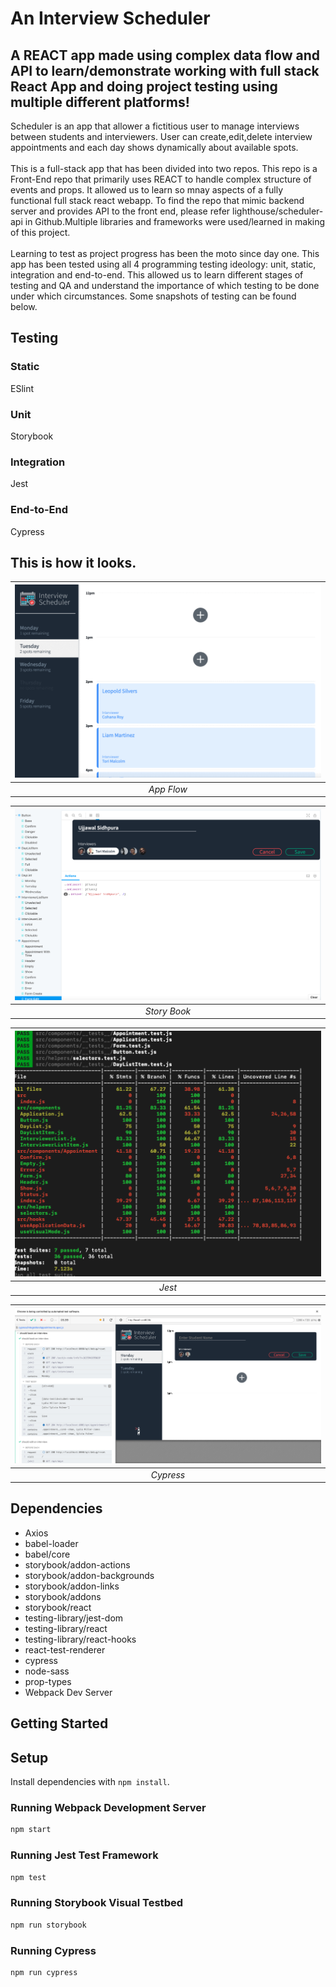 # An Interview Scheduler

## A REACT app made using complex data flow and API to learn/demonstrate working with full stack React App and doing project testing using multiple different platforms!

Scheduler is an app that allower a fictitious user to manage interviews between students and interviewers. User can create,edit,delete interview appointments and each day shows dynamically about available spots.
<br />
<br />
This is a full-stack app that has been divided into two repos. This repo is a Front-End repo that primarily uses REACT to handle complex structure of events and props. It allowed us to learn so mnay aspects of a fully functional full stack react webapp.
To find the repo that mimic backend server and provides API to the front end, please refer lighthouse/scheduler-api in Github.Multiple libraries and frameworks were used/learned in making of this project.
<br />
<br />
Learning to test as project progress has been the moto since day one. This app has been tested using all 4 programming testing ideology: unit, static, integration and end-to-end. This allowed us to learn different stages of testing and QA and understand the importance of which testing to be done under which circumstances. Some snapshots of testing can be found below.

## Testing

### Static

ESlint

### Unit

Storybook

### Integration

Jest

### End-to-End

Cypress

## This is how it looks.

| !["App Flow "](https://github.com/ujjawalsidhpura/scheduler/blob/master/docs/app_flow.gif?raw=true) |
| :-------------------------------------------------------------------------------------------------: |
|                                             _App Flow_                                              |

| !["Unit Testing using Storybook"](https://github.com/ujjawalsidhpura/scheduler/blob/master/docs/storybook.png?raw=true) |
| :---------------------------------------------------------------------------------------------------------------------: |
|                                                      _Story Book_                                                       |

| !["Integration test overview from Jest"](https://github.com/ujjawalsidhpura/scheduler/blob/master/docs/jest.png?raw=true) |
| :-----------------------------------------------------------------------------------------------------------------------: |
|                                                          _Jest_                                                           |

| !["End-to-End using Cypress"](https://github.com/ujjawalsidhpura/scheduler/blob/master/docs/cypress.png?raw=true) |
| :---------------------------------------------------------------------------------------------------------------: |
|                                                     _Cypress_                                                     |

## Dependencies

- Axios
- babel-loader
- babel/core
- storybook/addon-actions
- storybook/addon-backgrounds
- storybook/addon-links
- storybook/addons
- storybook/react
- testing-library/jest-dom
- testing-library/react
- testing-library/react-hooks
- react-test-renderer
- cypress
- node-sass
- prop-types
- Webpack Dev Server

## Getting Started

## Setup

Install dependencies with `npm install`.

### Running Webpack Development Server

```sh
npm start
```

### Running Jest Test Framework

```sh
npm test
```

### Running Storybook Visual Testbed

```sh
npm run storybook
```

### Running Cypress

```sh
npm run cypress
```
